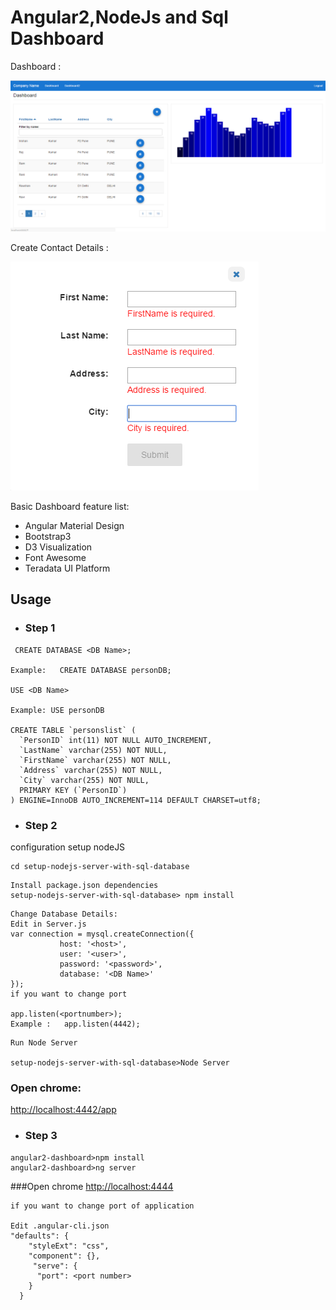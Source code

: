 # Angular2,NodeJs and Sql Dashboard

Dashboard :

![Alt text](image/dashboard.PNG?raw=true "dashboard")

Create Contact Details :

![Alt text](image/create_page.PNG?raw=true "Optional Title")

Basic Dashboard feature list:

 * Angular Material Design
 * Bootstrap3
 * D3 Visualization
 * Font Awesome
 * Teradata UI Platform

 ## Usage

  * ### Step 1
  ```
   CREATE DATABASE <DB Name>;

  Example:   CREATE DATABASE personDB;

  USE <DB Name>

  Example: USE personDB

  CREATE TABLE `personslist` (
    `PersonID` int(11) NOT NULL AUTO_INCREMENT,
    `LastName` varchar(255) NOT NULL,
    `FirstName` varchar(255) NOT NULL,
    `Address` varchar(255) NOT NULL,
    `City` varchar(255) NOT NULL,
    PRIMARY KEY (`PersonID`)
  ) ENGINE=InnoDB AUTO_INCREMENT=114 DEFAULT CHARSET=utf8;
  ```
  * ### Step 2
 configuration setup nodeJS
 
 ```
 cd setup-nodejs-server-with-sql-database
 ```
```
Install package.json dependencies
setup-nodejs-server-with-sql-database> npm install
```
```
Change Database Details:
Edit in Server.js
var connection = mysql.createConnection({
           host: '<host>',
           user: '<user>',
           password: '<password>',
           database: '<DB Name>'
});
if you want to change port

app.listen(<portnumber>);
Example :   app.listen(4442);

```
```
Run Node Server

setup-nodejs-server-with-sql-database>Node Server
```
### Open chrome:
[http://localhost:4442/app](http://localhost:4442/app)

* ### Step 3
```
angular2-dashboard>npm install
angular2-dashboard>ng server

```
###Open chrome
[http://localhost:4444](http://localhost:4444) 

```
if you want to change port of application

Edit .angular-cli.json
"defaults": {
    "styleExt": "css",
    "component": {},
     "serve": {
      "port": <port number>
    }
  }
```

